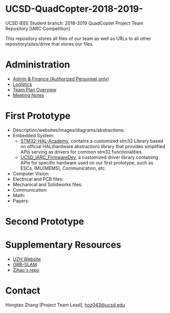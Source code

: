 # UCSD-QuadCopter-2018-2019-
UCSD IEEE Student branch: 2018-2019 QuadCopter Project Team Repository  [IARC Competition]

This repository stores all files of our team as well as URLs to all other repository/sites/drive that stores our files.

# Administration
* [Admin & Finance (Authorized Personnel only)](https://drive.google.com/drive/u/1/folders/0AGL5ImeNzr94Uk9PVA)
* [Logistics](https://github.com/TsunamiTTT/UCSD-QuadCopter-2018-2019-/blob/master/00.Non-Technical%20Resources/Markdowns/01.Syllabus.md)
* [Team Plan Overview](https://github.com/TsunamiTTT/UCSD-QuadCopter-2018-2019-/blob/master/00.Non-Technical%20Resources/Markdowns/02.Team%20Plan%20Overview.md)
* [Meeting Notes](https://drive.google.com/open?id=1Vw95HLTEWjQ5RHt4fmYl_jzmtXQ-JDC4)



# First Prototype 

* Description/websites/images/diagrams/abstractions:
* Embedded System: 
  * [STM32-HAL-Academy](https://github.com/TsunamiTTT/STM32-HAL-Academy), contains a customized stm32 Library based on official HAL(hardware abstraction) library that provides simplified APIs serving as drivers for common stm32 functionalities.
  * [UCSD_IARC_FirmwareDev](https://github.com/Ayilay/UCSD_IARC_FirmwareDev), a customized driver library containing APIs for specific hardware used on our first prototype, such as ESCs, IMU(MEMS), Communication, etc.
* Computer Vision:
* Electrical and PCB files:
* Mechanical and Solidworks files:
* Communication:
* Math:
* Papers:



# Second Prototype



# Supplementary Resources

* [UZH Website](http://rpg.ifi.uzh.ch/software_datasets.html)
* [ORB-SLAM](http://webdiis.unizar.es/~raulmur/orbslam/)
* [Zihao's repo](https://github.com/ZihaoZhou/Anti-entrophy)



# Contact

Hongtao Zhang [Project Team Lead], <hoz043@ucsd.edu>

